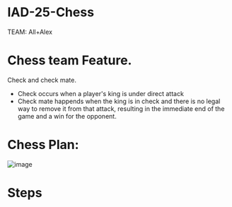 # IAD-25-Chess
TEAM: All+Alex

# Chess team Feature.

Check and check mate.

- Check occurs when a player's king is under direct attack
- Check mate happends when the king is in check and there is no legal way to remove it from that attack, resulting in the immediate end of the game and a win for the opponent.

# Chess Plan:

![image](https://github.com/user-attachments/assets/439fd8f2-5650-435b-8910-6a5e5e629bab)

 # Steps
